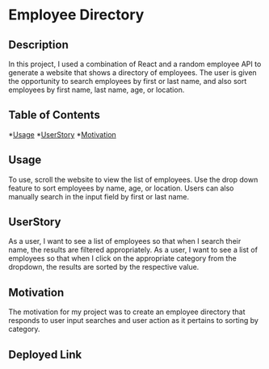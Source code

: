 # Employee Directory

## Description

In this project, I used a combination of React and a random employee API to generate a website that shows a directory of employees. The user is given the opportunity to search employees by first or last name, and also sort employees by first name, last name, age, or location. 

## Table of Contents

*[Usage](#Usage)
*[UserStory](#UserStory)
*[Motivation](#Motivation)

## Usage
 
To use, scroll the website to view the list of employees. Use the drop down feature to sort employees by name, age, or location. Users can also manually search in the input field by first or last name.

## UserStory

As a user, I want to see a list of employees so that when I search their name, the results are filtered appropriately.
As a user, I want to see a list of employees so that when I click on the appropriate category from the dropdown, the results are sorted by the respective value.

## Motivation

The motivation for my project was to create an employee directory that responds to user input searches and user action as it pertains to sorting by category. 

## Deployed Link


